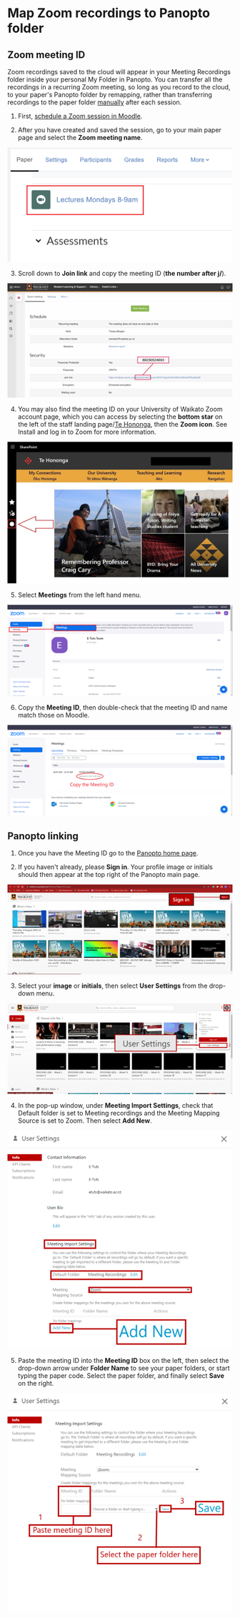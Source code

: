 # Map Zoom recordings to Panopto folder

## Zoom meeting ID

Zoom recordings saved to the cloud will appear in your Meeting Recordings folder inside your personal My Folder in Panopto. You can transfer all the recordings in a recurring Zoom meeting, so long as you record to the cloud, to your paper's Panopto folder by remapping, rather than transferring recordings to the paper folder [manually](move-panopto-recordings.md) after each session. 

1. First, [schedule a Zoom session in Moodle](https://www.waikato.ac.nz/students/eresources/zoom/set-up-zoom-in-moodle/).

2. After you have created and saved the session, go to your main paper page and select the **Zoom meeting name**.

![](images/addingzoom.png)

3. Scroll down to **Join link** and copy the meeting ID (**the number after j/**).

![](images/zoommeetingnumber.png)

4. You may also find the meeting ID on your University of Waikato Zoom account page, which you can access by selecting the **bottom star** on the left of the staff landing page/[Te Hononga](https://waikatouniversitynz.sharepoint.com/sites/TeHononga/), then the **Zoom icon**.  See  Install and log in to Zoom for more information.

![](images/tehononga.jpeg)

5. Select **Meetings** from the left hand menu.

![](images/Zoomlink.png)

6. Copy the **Meeting ID**, then double-check that the meeting ID and name match those on Moodle.

![](images/Zoomlink2.png)
     
## Panopto linking

1. Once you have the Meeting ID go to the [Panopto home page](https://waikato.au.panopto.com/Panopto/Pages/Home.aspx).

2. If you haven't already, please **Sign in**. Your profile image or initials should then appear at the top right of the Panopto main page. 

![](images/Panoptosignin.png)

3. Select your **image** or **initials**, then select **User Settings** from the drop-down menu. 

![](images/PanoptoUsersetting.png)

4. In the pop-up window, under **Meeting Import Settings**, check that Default folder is set to Meeting recordings and the Meeting Mapping Source is set to Zoom. Then select **Add New**. 

![](images/addmapping.png)

5. Paste the meeting ID into the **Meeting ID** box on the left, then select the drop-down arrow under **Folder Name** to see your paper folders, or start typing the paper code. Select the paper folder, and finally select **Save** on the right. 

![](images/savemapping.png)
